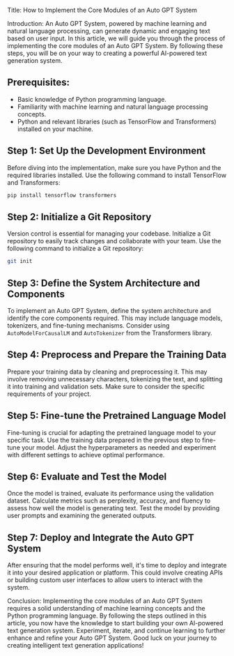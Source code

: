 Title: How to Implement the Core Modules of an Auto GPT System

Introduction:
An Auto GPT System, powered by machine learning and natural language processing, can generate dynamic and engaging text based on user input. In this article, we will guide you through the process of implementing the core modules of an Auto GPT System. By following these steps, you will be on your way to creating a powerful AI-powered text generation system.

## Prerequisites:
- Basic knowledge of Python programming language.
- Familiarity with machine learning and natural language processing concepts.
- Python and relevant libraries (such as TensorFlow and Transformers) installed on your machine.

## Step 1: Set Up the Development Environment
Before diving into the implementation, make sure you have Python and the required libraries installed. Use the following command to install TensorFlow and Transformers:
```python
pip install tensorflow transformers
```

## Step 2: Initialize a Git Repository
Version control is essential for managing your codebase. Initialize a Git repository to easily track changes and collaborate with your team. Use the following command to initialize a Git repository:
```bash
git init
```

## Step 3: Define the System Architecture and Components
To implement an Auto GPT System, define the system architecture and identify the core components required. This may include language models, tokenizers, and fine-tuning mechanisms. Consider using `AutoModelForCausalLM` and `AutoTokenizer` from the Transformers library.

## Step 4: Preprocess and Prepare the Training Data
Prepare your training data by cleaning and preprocessing it. This may involve removing unnecessary characters, tokenizing the text, and splitting it into training and validation sets. Make sure to consider the specific requirements of your project.

## Step 5: Fine-tune the Pretrained Language Model
Fine-tuning is crucial for adapting the pretrained language model to your specific task. Use the training data prepared in the previous step to fine-tune your model. Adjust the hyperparameters as needed and experiment with different settings to achieve optimal performance.

## Step 6: Evaluate and Test the Model
Once the model is trained, evaluate its performance using the validation dataset. Calculate metrics such as perplexity, accuracy, and fluency to assess how well the model is generating text. Test the model by providing user prompts and examining the generated outputs.

## Step 7: Deploy and Integrate the Auto GPT System
After ensuring that the model performs well, it's time to deploy and integrate it into your desired application or platform. This could involve creating APIs or building custom user interfaces to allow users to interact with the system.

Conclusion:
Implementing the core modules of an Auto GPT System requires a solid understanding of machine learning concepts and the Python programming language. By following the steps outlined in this article, you now have the knowledge to start building your own AI-powered text generation system. Experiment, iterate, and continue learning to further enhance and refine your Auto GPT System. Good luck on your journey to creating intelligent text generation applications!
